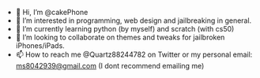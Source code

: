 - 👋 Hi, I’m @cakePhone
- 👀 I’m interested in programming, web design and jailbreaking in general.
- 🌱 I’m currently learning python (by myself) and scratch (with cs50)
- 💞️ I’m looking to collaborate on themes and tweaks for jailbroken iPhones/iPads.
- 📫 How to reach me @Quartz88244782 on Twitter or my personal email:  ms8042939@gmail.com (I dont recommend emailing me)
